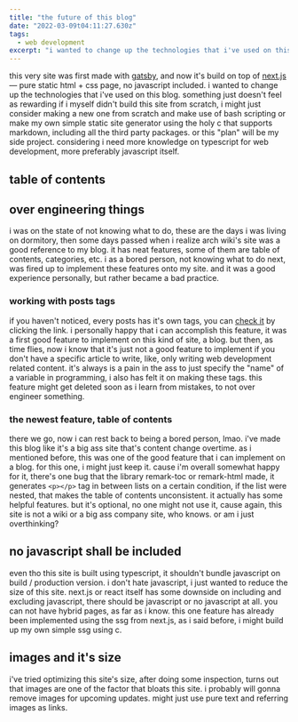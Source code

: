 ```yaml
---
title: "the future of this blog"
date: "2022-03-09t04:11:27.630z"
tags:
  - web development 
excerpt: "i wanted to change up the technologies that i've used on this blog. something just doesn't feel as rewarding if i myself didn't build this site from scratch, i might just consider making a new one from scratch and make use of bash scripting or make my own simple static site generator using the holy c that supports markdown."
---
```


this very site was first made with [gatsby](https://www.gatsbyjs.com), and now it's build on top of [next.js](https://nextjs.org) — pure static html + css page, no javascript included. i wanted to change up the technologies that i've used on this blog. something just doesn't feel as rewarding if i myself didn't build this site from scratch, i might just consider making a new one from scratch and make use of bash scripting or make my own simple static site generator using the holy c that supports markdown, including all the third party packages. or this "plan" will be my side project. considering i need more knowledge on typescript for web development, more preferably javascript itself.

## table of contents

## over engineering things 

i was on the state of not knowing what to do, these are the days i was living on dormitory, then some days passed when i realize arch wiki's site was a good reference to my blog. it has neat features, some of them are table of contents, categories, etc. i as a bored person, not knowing what to do next, was fired up to implement these features onto my site. and it was a good experience personally, but rather became a bad practice.

### working with posts tags

if you haven't noticed, every posts has it's own tags, you can [check it](/posts/tags) by clicking the link. i personally happy that i can accomplish this feature, it was a first good feature to implement on this kind of site, a blog. but then, as time flies, now i know that it's just not a good feature to implement if you don't have a specific article to write, like, only writing web development related content. it's always is a pain in the ass to just specify the "name" of a variable in programming, i also has felt it on making these tags. this feature might get deleted soon as i learn from mistakes, to not over engineer something.

### the newest feature, table of contents

there we go, now i can rest back to being a bored person, lmao. i've made this blog like it's a big ass site that's content change overtime. as i mentioned before, this was one of the good feature that i can implement on a blog. for this one, i might just keep it. cause i'm overall somewhat happy for it, there's one bug that the library remark-toc or remark-html made, it generates `<p></p>` tag in between lists on a certain condition, if the list were nested, that makes the table of contents unconsistent. it actually has some helpful features. but it's optional, no one might not use it, cause again, this site is not a wiki or a big ass company site, who knows. or am i just overthinking?

## no javascript shall be included

even tho this site is built using typescript, it shouldn't bundle javascript on build / production version. i don't hate javascript, i just wanted to reduce the size of this site. next.js or react itself has some downside on including and excluding javascript, there should be javascript or no javascript at all. you can not have hybrid pages, as far as i know. this one feature has already been implemented using the ssg from next.js, as i said before, i might build up my own simple ssg using c.

## images and it's size

i've tried optimizing this site's size, after doing some inspection, turns out that images are one of the factor that bloats this site. i probably will gonna remove images for upcoming updates. might just use pure text and referring images as links.

